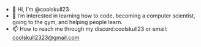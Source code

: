 - 👋 Hi, I’m @coolskull23
- 👀 I’m interested in learning how to code, becoming a computer scientist, going to the gym, and helping people learn.
- 📫 How to reach me through my discord:coolskull23 or email: coolskull2323@gmail.com

<!---
coolskull23/coolskull23 is a ✨ special ✨ repository because its `README.md` (this file) appears on your GitHub profile.
You can click the Preview link to take a look at your changes.
--->
